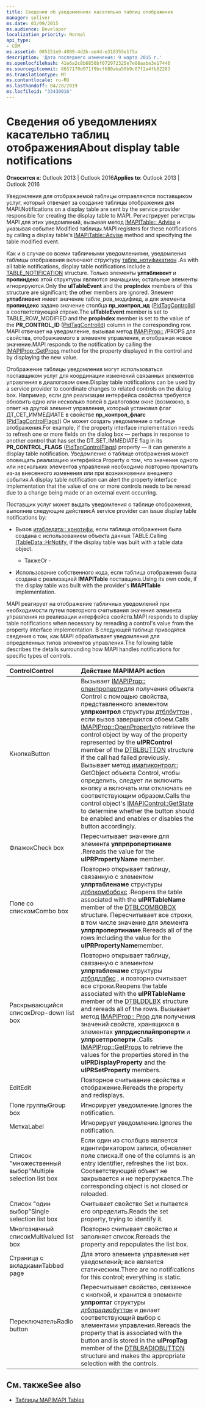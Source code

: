 ```yaml
---
title: Сведения об уведомлениях касательно таблиц отображения
manager: soliver
ms.date: 03/09/2015
ms.audience: Developer
localization_priority: Normal
api_type:
- COM
ms.assetid: 085151e9-4809-4d2b-ae4d-e318355e1f5a
description: 'Дата последнего изменения: 9 марта 2015 г.'
ms.openlocfilehash: 41e6a2c8b6856bf072972325e7e08aabe3e17446
ms.sourcegitcommit: 8657170d071f9bcf680aba50b9c07f2a4fb82283
ms.translationtype: MT
ms.contentlocale: ru-RU
ms.lasthandoff: 04/28/2019
ms.locfileid: "33430016"
---
```

# <a name="about-display-table-notifications"></a><span data-ttu-id="25f67-103">Сведения об уведомлениях касательно таблиц отображения</span><span class="sxs-lookup"><span data-stu-id="25f67-103">About display table notifications</span></span>

<span data-ttu-id="25f67-104">**Относится к**: Outlook 2013 | Outlook 2016</span><span class="sxs-lookup"><span data-stu-id="25f67-104">**Applies to**: Outlook 2013 | Outlook 2016</span></span> 
  
<span data-ttu-id="25f67-105">Уведомления для отображаемой таблицы отправляются поставщиком услуг, который отвечает за создание таблицы отображения для MAPI.</span><span class="sxs-lookup"><span data-stu-id="25f67-105">Notifications on a display table are sent by the service provider responsible for creating the display table to MAPI.</span></span> <span data-ttu-id="25f67-106">Регистрирует регистры MAPI для этих уведомлений, вызывая метод [IMAPITable:: Advise](imapitable-advise.md) и указывая событие Modified таблицы.</span><span class="sxs-lookup"><span data-stu-id="25f67-106">MAPI registers for these notifications by calling a display table's [IMAPITable::Advise](imapitable-advise.md) method and specifying the table modified event.</span></span> 
  
<span data-ttu-id="25f67-107">Как и в случае со всеми табличными уведомлениями, уведомления таблицы отображения включают структуру [табле_нотификатион](table_notification.md) .</span><span class="sxs-lookup"><span data-stu-id="25f67-107">As with all table notifications, display table notifications include a [TABLE_NOTIFICATION](table_notification.md) structure.</span></span> <span data-ttu-id="25f67-108">Только элементы **ултабливент** и **пропиндекс** этой структуры являются значащими; остальные элементы игнорируются.</span><span class="sxs-lookup"><span data-stu-id="25f67-108">Only the **ulTableEvent** and the **propIndex** members of this structure are significant; the other members are ignored.</span></span> <span data-ttu-id="25f67-109">Элемент **ултабливент** имеет значение табле_ров_модифиед, а для элемента **пропиндекс** задано значение столбца **пр_контрол_ид** ([PidTagControlId](pidtagcontrolid-canonical-property.md)) в соответствующей строке.</span><span class="sxs-lookup"><span data-stu-id="25f67-109">The **ulTableEvent** member is set to TABLE_ROW_MODIFIED and the **propIndex** member is set to the value of the **PR_CONTROL_ID** ([PidTagControlId](pidtagcontrolid-canonical-property.md)) column in the corresponding row.</span></span> <span data-ttu-id="25f67-110">MAPI отвечает на уведомление, вызывая метод [IMAPIProp::](imapiprop-getprops.md) /PROPS для свойства, отображаемого в элементе управления, и отображая новое значение.</span><span class="sxs-lookup"><span data-stu-id="25f67-110">MAPI responds to the notification by calling the [IMAPIProp::GetProps](imapiprop-getprops.md) method for the property displayed in the control and by displaying the new value.</span></span> 
  
<span data-ttu-id="25f67-111">Отображение таблицы уведомления могут использоваться поставщиком услуг для координации изменений связанных элементов управления в диалоговом окне.</span><span class="sxs-lookup"><span data-stu-id="25f67-111">Display table notifications can be used by a service provider to coordinate changes to related controls on the dialog box.</span></span> <span data-ttu-id="25f67-112">Например, если для реализации интерфейса свойства требуется обновить одно или несколько полей в диалоговом окне (возможно, в ответ на другой элемент управления, который установил флаг ДТ_СЕТ_ИММЕДИАТЕ в свойстве **пр_контрол_флагс** ([PidTagControlFlags](pidtagcontrolflags-canonical-property.md))) Он может создать уведомление о таблице отображения.</span><span class="sxs-lookup"><span data-stu-id="25f67-112">For example, if the property interface implementation needs to refresh one or more fields on the dialog box — perhaps in response to another control that has set the DT_SET_IMMEDIATE flag in its **PR_CONTROL_FLAGS** ([PidTagControlFlags](pidtagcontrolflags-canonical-property.md)) property — it can generate a display table notification.</span></span> <span data-ttu-id="25f67-113">Уведомление о таблице отображения может оповещать реализацию интерфейса Property о том, что значение одного или нескольких элементов управления необходимо повторно прочитать из-за внесенного изменения или при возникновении внешнего события.</span><span class="sxs-lookup"><span data-stu-id="25f67-113">A display table notification can alert the property interface implementation that the value of one or more controls needs to be reread due to a change being made or an external event occurring.</span></span> 
  
<span data-ttu-id="25f67-114">Поставщик услуг может выдать уведомления о таблице отображения, выполнив следующие действия:</span><span class="sxs-lookup"><span data-stu-id="25f67-114">A service provider can issue display table notifications by:</span></span>
  
- <span data-ttu-id="25f67-115">Вызов [итабледата:: хрнотифи](itabledata-hrnotify.md), если таблица отображения была создана с использованием объекта данных TABLE.</span><span class="sxs-lookup"><span data-stu-id="25f67-115">Calling [ITableData::HrNotify](itabledata-hrnotify.md), if the display table was built with a table data object.</span></span>
    
    - <span data-ttu-id="25f67-116">Также</span><span class="sxs-lookup"><span data-stu-id="25f67-116">Or -</span></span>
    
- <span data-ttu-id="25f67-117">Использование собственного кода, если таблица отображения была создана с реализацией **IMAPITable** поставщика.</span><span class="sxs-lookup"><span data-stu-id="25f67-117">Using its own code, if the display table was built with the provider's **IMAPITable** implementation.</span></span> 
    
<span data-ttu-id="25f67-118">MAPI реагирует на отображение табличных уведомлений при необходимости путем повторного считывания значения элемента управления из реализации интерфейса свойств.</span><span class="sxs-lookup"><span data-stu-id="25f67-118">MAPI responds to display table notifications when necessary by rereading a control's value from the property interface implementation.</span></span> <span data-ttu-id="25f67-119">В следующей таблице приводятся сведения о том, как MAPI обрабатывает уведомления для определенных типов элементов управления.</span><span class="sxs-lookup"><span data-stu-id="25f67-119">The following table describes the details surrounding how MAPI handles notifications for specific types of controls.</span></span>
  
|<span data-ttu-id="25f67-120">**Control**</span><span class="sxs-lookup"><span data-stu-id="25f67-120">**Control**</span></span>|<span data-ttu-id="25f67-121">**Действие MAPI**</span><span class="sxs-lookup"><span data-stu-id="25f67-121">**MAPI action**</span></span>|
|:-----|:-----|
|<span data-ttu-id="25f67-122">Кнопка</span><span class="sxs-lookup"><span data-stu-id="25f67-122">Button</span></span>  <br/> |<span data-ttu-id="25f67-123">Вызывает [IMAPIProp:: опенпроперти](imapiprop-openproperty.md)для получения объекта Control с помощью свойства, представленного элементом **улпрконтрол** структуры [дтблбуттон](dtblbutton.md) , если вызов завершился сбоем.</span><span class="sxs-lookup"><span data-stu-id="25f67-123">Calls [IMAPIProp::OpenProperty](imapiprop-openproperty.md)to retrieve the control object by way of the property represented by the **ulPRControl** member of the [DTBLBUTTON](dtblbutton.md) structure if the call had failed previously.</span></span> <span data-ttu-id="25f67-124">Вызывает метод [имапиконтрол::](imapicontrol-getstate.md) GetObject объекта Control, чтобы определить, следует ли включить кнопку и включать или отключать ее соответствующим образом.</span><span class="sxs-lookup"><span data-stu-id="25f67-124">Calls the control object's [IMAPIControl::GetState](imapicontrol-getstate.md) to determine whether the button should be enabled and enables or disables the button accordingly.</span></span>  <br/> |
|<span data-ttu-id="25f67-125">Флажок</span><span class="sxs-lookup"><span data-stu-id="25f67-125">Check box</span></span>  <br/> |<span data-ttu-id="25f67-126">Пересчитывает значение для элемента **улпрпропертинаме** .</span><span class="sxs-lookup"><span data-stu-id="25f67-126">Rereads the value for the **ulPRPropertyName** member.</span></span>  <br/> |
|<span data-ttu-id="25f67-127">Поле со списком</span><span class="sxs-lookup"><span data-stu-id="25f67-127">Combo box</span></span>  <br/> |<span data-ttu-id="25f67-128">Повторно открывает таблицу, связанную с элементом **улпртабленаме** структуры [дтблкомбобокс](dtblcombobox.md) .</span><span class="sxs-lookup"><span data-stu-id="25f67-128">Reopens the table associated with the **ulPRTableName** member of the [DTBLCOMBOBOX](dtblcombobox.md) structure.</span></span> <span data-ttu-id="25f67-129">Пересчитывает все строки, в том числе значение для элемента **улпрпропертинаме**.</span><span class="sxs-lookup"><span data-stu-id="25f67-129">Rereads all of the rows including the value for the **ulPRPropertyName**member.</span></span>  <br/> |
|<span data-ttu-id="25f67-130">Раскрывающийся список</span><span class="sxs-lookup"><span data-stu-id="25f67-130">Drop-down list box</span></span>  <br/> |<span data-ttu-id="25f67-131">Повторно открывает таблицу, связанную с элементом **улпртабленаме** структуры [дтблддлбкс](dtblddlbx.md) , и повторно считывает все строки.</span><span class="sxs-lookup"><span data-stu-id="25f67-131">Reopens the table associated with the **ulPRTableName** member of the [DTBLDDLBX](dtblddlbx.md) structure and rereads all of the rows.</span></span> <span data-ttu-id="25f67-132">Вызывает метод [IMAPIProp:: Prop](imapiprop-getprops.md) для получения значений свойств, хранящихся в элементах **улпрдисплайпроперти** и **улпрсетпроперти** .</span><span class="sxs-lookup"><span data-stu-id="25f67-132">Calls [IMAPIProp::GetProps](imapiprop-getprops.md) to retrieve the values for the properties stored in the **ulPRDisplayProperty** and the **ulPRSetProperty** members.</span></span>  <br/> |
|<span data-ttu-id="25f67-133">Edit</span><span class="sxs-lookup"><span data-stu-id="25f67-133">Edit</span></span>  <br/> |<span data-ttu-id="25f67-134">Повторное считывание свойства и отображение.</span><span class="sxs-lookup"><span data-stu-id="25f67-134">Rereads the property and redisplays.</span></span>  <br/> |
|<span data-ttu-id="25f67-135">Поле группы</span><span class="sxs-lookup"><span data-stu-id="25f67-135">Group box</span></span>  <br/> |<span data-ttu-id="25f67-136">Игнорирует уведомление.</span><span class="sxs-lookup"><span data-stu-id="25f67-136">Ignores the notification.</span></span>  <br/> |
|<span data-ttu-id="25f67-137">Метка</span><span class="sxs-lookup"><span data-stu-id="25f67-137">Label</span></span>  <br/> |<span data-ttu-id="25f67-138">Игнорирует уведомление.</span><span class="sxs-lookup"><span data-stu-id="25f67-138">Ignores the notification.</span></span>  <br/> |
|<span data-ttu-id="25f67-139">Список "множественный выбор"</span><span class="sxs-lookup"><span data-stu-id="25f67-139">Multiple selection list box</span></span>  <br/> |<span data-ttu-id="25f67-140">Если один из столбцов является идентификатором записи, обновляет поле списка.</span><span class="sxs-lookup"><span data-stu-id="25f67-140">If one of the columns is an entry identifier, refreshes the list box.</span></span> <span data-ttu-id="25f67-141">Соответствующий объект не закрывается и не перегружается.</span><span class="sxs-lookup"><span data-stu-id="25f67-141">The corresponding object is not closed or reloaded.</span></span>  <br/> |
|<span data-ttu-id="25f67-142">Список "один выбор"</span><span class="sxs-lookup"><span data-stu-id="25f67-142">Single selection list box</span></span>  <br/> |<span data-ttu-id="25f67-143">Считывает свойство Set и пытается его определить.</span><span class="sxs-lookup"><span data-stu-id="25f67-143">Reads the set property, trying to identify it.</span></span>  <br/> |
|<span data-ttu-id="25f67-144">Многозначный список</span><span class="sxs-lookup"><span data-stu-id="25f67-144">Multivalued list box</span></span>  <br/> |<span data-ttu-id="25f67-145">Повторно считывает свойство и заполняет список.</span><span class="sxs-lookup"><span data-stu-id="25f67-145">Rereads the property and repopulates the list box.</span></span>  <br/> |
|<span data-ttu-id="25f67-146">Страница с вкладками</span><span class="sxs-lookup"><span data-stu-id="25f67-146">Tabbed page</span></span>  <br/> |<span data-ttu-id="25f67-147">Для этого элемента управления нет уведомлений; все является статическим.</span><span class="sxs-lookup"><span data-stu-id="25f67-147">There are no notifications for this control; everything is static.</span></span>  <br/> |
|<span data-ttu-id="25f67-148">Переключатель</span><span class="sxs-lookup"><span data-stu-id="25f67-148">Radio button</span></span>  <br/> |<span data-ttu-id="25f67-149">Пересчитывает свойство, связанное с кнопкой, и хранится в элементе **улпроптаг** структуры [дтблрадиобуттон](dtblradiobutton.md) и делает соответствующий выбор с элементами управления.</span><span class="sxs-lookup"><span data-stu-id="25f67-149">Rereads the property that is associated with the button and is stored in the **ulPropTag** member of the [DTBLRADIOBUTTON](dtblradiobutton.md) structure and makes the appropriate selection with the controls.</span></span>  <br/> |
   
## <a name="see-also"></a><span data-ttu-id="25f67-150">См. также</span><span class="sxs-lookup"><span data-stu-id="25f67-150">See also</span></span>

- [<span data-ttu-id="25f67-151">Таблицы MAPI</span><span class="sxs-lookup"><span data-stu-id="25f67-151">MAPI Tables</span></span>](mapi-tables.md)

